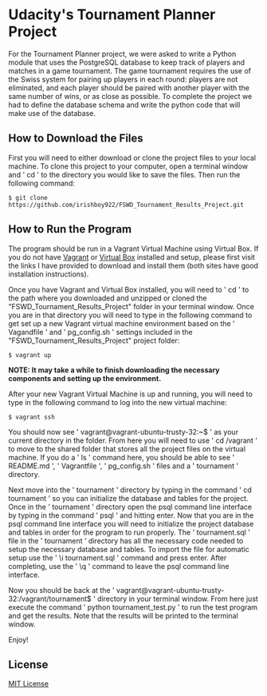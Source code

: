 # Udacity's Tournament Planner Project

For the Tournament Planner project, we were asked to write a Python module that uses the PostgreSQL database to keep track of players and matches in a game tournament. The game tournament requires the use of the Swiss system for pairing up players in each round: players are not eliminated, and each player should be paired with another player with the same number of wins, or as close as possible. To complete the project we had to define the database schema and write the python code that will make use of the database.

## How to Download the Files

First you will need to either download or clone the project files to your local machine.
To clone this project to your computer, open a terminal window and ' cd ' to the directory you would like to save the files. Then run the following command:
```
$ git clone https://github.com/irishboy922/FSWD_Tournament_Results_Project.git
```

## How to Run the Program

The program should be run in a Vagrant Virtual Machine using Virtual Box. If you do not have [Vagrant](https://www.vagrantup.com/downloads.html) or [Virtual Box](https://www.virtualbox.org/wiki/Downloads) installed and setup, please first visit the links I have provided to download and install them (both sites have good installation instructions).

Once you have Vagrant and Virtual Box installed, you will need to ' cd ' to the path where you downloaded and unzipped or cloned the "FSWD_Tournament_Results_Project" folder in your terminal window. Once you are in that directory you will need to type in the following command to get set up a new Vagrant virtual machine environment based on the ' Vagandfile ' and ' pg_config.sh ' settings included in the "FSWD_Tournament_Results_Project" project folder:
```
$ vagrant up
```
**NOTE: It may take a while to finish downloading the necessary components and setting up the environment.**

After your new Vagrant Virtual Machine is up and running, you will need to type in the following command to log into the new virtual machine:
```
$ vagrant ssh
```

You should now see ' vagrant@vagrant-ubuntu-trusty-32:~$ ' as your current directory in the folder. From here you will need to use ' cd /vagrant ' to move to the shared folder that stores all the project files on the virtual machine. If you do a ' ls ' command here, you should be able to see ' README.md ', ' Vagrantfile ', ' pg_config.sh ' files and a ' tournament ' directory.

Next move into the ' tournament ' directory by typing in the command ' cd tournament ' so you can initialize the database and tables for the project. Once in the ' tournament ' directory open the psql command line interface by typing in the command ' psql ' and hitting enter. Now that you are in the psql command line interface you will need to initialize the project database and tables in order for the program to run properly. The ' tournament.sql ' file in the ' tournament ' directory has all the necessary code needed to setup the necessary database and tables. To import the file for automatic setup use the ' \i tournament.sql ' command and press enter. After completing, use the ' \q ' command to leave the psql command line interface.

Now you should be back at the ' vagrant@vagrant-ubuntu-trusty-32:/vagrant/tournament$ ' directory in your terminal window. From here just execute the command ' python tournament_test.py ' to run the test program and get the results. Note that the results will be printed to the terminal window.

Enjoy!

## License
[MIT License](https://opensource.org/licenses/MIT)